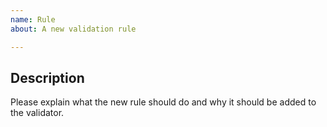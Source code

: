 ```yaml
---
name: Rule
about: A new validation rule

---
```


## Description

Please explain what the new rule should do and why it should be added to the validator.
